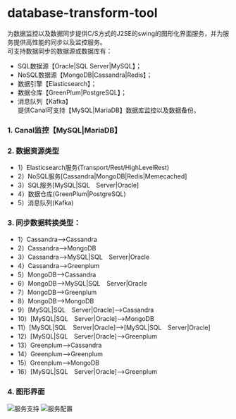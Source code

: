 # database-transform-tool
为数据监控以及数据同步提供C/S方式的J2SE的swing的图形化界面服务，并为服务提供高性能的同步以及监控服务。</br>
可支持数据同步的数据源或数据库有：
- SQL数据源【Oracle|SQL Server|MySQL】；
- NoSQL数据源【MongoDB|Cassandra|Redis】；
- 数据引擎【Elasticsearch】；
- 数据仓库【GreenPlum|PostgreSQL】；
- 消息队列【Kafka】</br>
提供Canal可支持【MySQL|MariaDB】数据库监控以及数据备份。
### 1. Canal监控【MySQL|MariaDB】
### 2. 数据资源类型
* 1）Elasticsearch服务(Transport/Rest/HighLevelRest)
* 2）NoSQL服务[Cassandra|MongoDB|Redis|Memecached]
* 3）SQL服务[MySQL|SQL　Server|Oracle]
* 4）数据仓库(GreenPlum|PostgreSQL)
* 5）消息队列(Kafka)
### 3. 同步数据转换类型：
* 1）Cassandra-->Cassandra
* 2）Cassandra-->MongoDB
* 3）Cassandra-->MySQL|SQL　Server|Oracle
* 4）Cassandra-->Greenplum
* 5）MongoDB-->Cassandra
* 6）MongoDB-->MySQL|SQL　Server|Oracle
* 7）MongoDB-->Greenplum
* 8）MongoDB-->MongoDB
* 9）[MySQL|SQL　Server|Oracle]-->Cassandra
* 10）[MySQL|SQL　Server|Oracle]-->MongoDB
* 11）[MySQL|SQL　Server|Oracle]-->[MySQL|SQL　Server|Oracle]
* 12）[MySQL|SQL　Server|Oracle]-->Greenplum
* 13）Greenplum-->Cassandra
* 14）Greenplum-->Greenplum
* 15）Greenplum-->MongoDB
* 16）[MySQL|SQL　Server|Oracle]-->Greenplum
### 4. 图形界面
![服务支持](_img/dst1.jpg)
![服务配置](_img/dst2.jpg)

